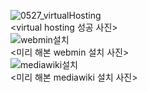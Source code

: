 ![0527_virtualHosting](/uploads/43231289f48f9a5b99d7fe041d86678a/0527_virtualHosting.png)  
<virtual hosting 성공 사진>  
![webmin설치](/uploads/9db64accce0a2473dff50746655c1aba/webmin설치.png)  
<미리 해본 webmin 설치 사진>  
![mediawiki설치](/uploads/ed637ec7fbab669e588966a6d8ddc86b/mediawiki설치.png)  
<미리 해본 mediawiki 설치 사진>  
